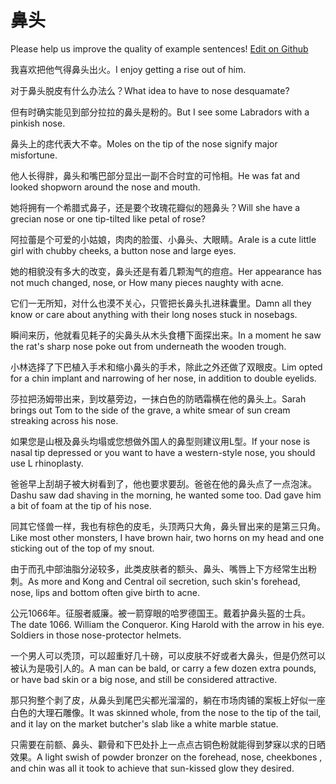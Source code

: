 # 鼻头

Please help us improve the quality of example sentences! [Edit on Github](https://github.com/jiyushe/jiyu-example-sentence-source/blob/main/chinese/bitou_1.md)

<p><span class="chinese">我喜欢把他气得鼻头出火。</span><span class="english">I enjoy getting a rise out of him.</span></p>

<p><span class="chinese">对于鼻头脱皮有什么办法么？</span><span class="english">What idea to have to nose desquamate?</span></p>

<p><span class="chinese">但有时确实能见到部分拉拉的鼻头是粉的。</span><span class="english">But I see some Labradors with a pinkish nose.</span></p>

<p><span class="chinese">鼻头上的痣代表大不幸。</span><span class="english">Moles on the tip of the nose signify major misfortune.</span></p>

<p><span class="chinese">他人长得胖，鼻头和嘴巴部分显出一副不合时宜的可怜相。</span><span class="english">He was fat and looked shopworn around the nose and mouth.</span></p>

<p><span class="chinese">她将拥有一个希腊式鼻子，还是要个玫瑰花瓣似的翘鼻头？</span><span class="english">Will she have a grecian nose or one tip-tilted like petal of rose?</span></p>

<p><span class="chinese">阿拉蕾是个可爱的小姑娘，肉肉的脸蛋、小鼻头、大眼睛。</span><span class="english">Arale is a cute little girl with chubby cheeks, a button nose and large eyes.</span></p>

<p><span class="chinese">她的相貌没有多大的改变，鼻头还是有着几颗淘气的痘痘。</span><span class="english">Her appearance has not much changed, nose, or How many pieces naughty with acne.</span></p>

<p><span class="chinese">它们一无所知，对什么也漠不关心，只管把长鼻头扎进秣囊里。</span><span class="english">Damn all they know or care about anything with their long noses stuck in nosebags.</span></p>

<p><span class="chinese">瞬间来历，他就看见耗子的尖鼻头从木头食槽下面探出来。</span><span class="english">In a moment he saw the rat's sharp nose poke out from underneath the wooden trough.</span></p>

<p><span class="chinese">小林选择了下巴植入手术和缩小鼻头的手术，除此之外还做了双眼皮。</span><span class="english">Lim opted for a chin implant and narrowing of her nose, in addition to double eyelids.</span></p>

<p><span class="chinese">莎拉把汤姆带出来，到坟墓旁边，一抹白色的防晒霜横在他的鼻头上。</span><span class="english">Sarah brings out Tom to the side of the grave, a white smear of sun cream streaking across his nose.</span></p>

<p><span class="chinese">如果您是山根及鼻头均塌或您想做外国人的鼻型则建议用L型。</span><span class="english">If your nose is nasal tip depressed or you want to have a western-style nose, you should use L rhinoplasty.</span></p>

<p><span class="chinese">爸爸早上刮胡子被大树看到了，他也要求要刮。爸爸在他的鼻头点了一点泡沫。</span><span class="english">Dashu saw dad shaving in the morning, he wanted some too. Dad gave him a bit of foam at the tip of his nose.</span></p>

<p><span class="chinese">同其它怪兽一样，我也有棕色的皮毛，头顶两只大角，鼻头冒出来的是第三只角。</span><span class="english">Like most other monsters, I have brown hair, two horns on my head and one sticking out of the top of my snout.</span></p>

<p><span class="chinese">由于而孔中部油脂分泌较多，此类皮肤者的额头、鼻头、嘴唇上下方经常生出粉刺。</span><span class="english">As more and Kong and Central oil secretion, such skin's forehead, nose, lips and bottom often give birth to acne.</span></p>

<p><span class="chinese">公元1066年。征服者威廉。被一箭穿眼的哈罗德国王。戴着护鼻头盔的士兵。</span><span class="english">The date 1066. William the Conqueror. King Harold with the arrow in his eye. Soldiers in those nose-protector helmets.</span></p>

<p><span class="chinese">一个男人可以秃顶，可以超重好几十磅，可以皮肤不好或者大鼻头，但是仍然可以被认为是吸引人的。</span><span class="english">A man can be bald, or carry a few dozen extra pounds, or have bad skin or a big nose, and still be considered attractive.</span></p>

<p><span class="chinese">那只狗整个剥了皮，从鼻头到尾巴尖都光溜溜的，躺在市场肉铺的案板上好似一座白色的大理石雕像。</span><span class="english">It was skinned whole, from the nose to the tip of the tail, and it lay on the market butcher's slab like a white marble statue.</span></p>

<p><span class="chinese">只需要在前额、鼻头、颧骨和下巴处扑上一点点古铜色粉就能得到梦寐以求的日晒效果。</span><span class="english">A light swish of powder bronzer on the forehead, nose, cheekbones , and chin was all it took to achieve that sun-kissed glow they desired.</span></p>

